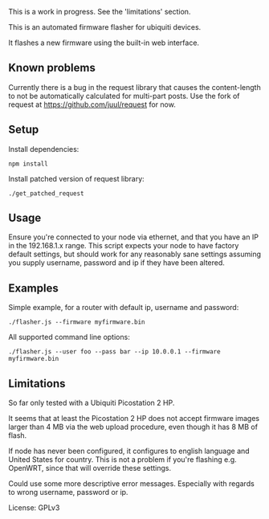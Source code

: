 This is a work in progress. See the 'limitations' section.

This is an automated firmware flasher for ubiquiti devices.

It flashes a new firmware using the built-in web interface.

Known problems
--------------

Currently there is a bug in the request library that causes the content-length to not be automatically calculated for multi-part posts. Use the fork of request at https://github.com/juul/request for now.

Setup
-----

Install dependencies:

```
npm install
```
Install patched version of request library:

```
./get_patched_request
```

Usage
-----

Ensure you're connected to your node via ethernet, and that you have an IP in the 192.168.1.x range. This script expects your node to have factory default settings, but should work for any reasonably sane settings assuming you supply username, password and ip if they have been altered.

Examples
--------

Simple example, for a router with default ip, username and password:

```
./flasher.js --firmware myfirmware.bin
```

All supported command line options:

```
./flasher.js --user foo --pass bar --ip 10.0.0.1 --firmware myfirmware.bin
```

Limitations 
-----------

So far only tested with a Ubiquiti Picostation 2 HP.

It seems that at least the Picostation 2 HP does not accept firmware images larger than 4 MB via the web upload procedure, even though it has 8 MB of flash.

If node has never been configured, it configures to english language and United States for country. This is not a problem if you're flashing e.g. OpenWRT, since that will override these settings.

Could use some more descriptive error messages. Especially with regards to wrong username, password or ip.

License: GPLv3
